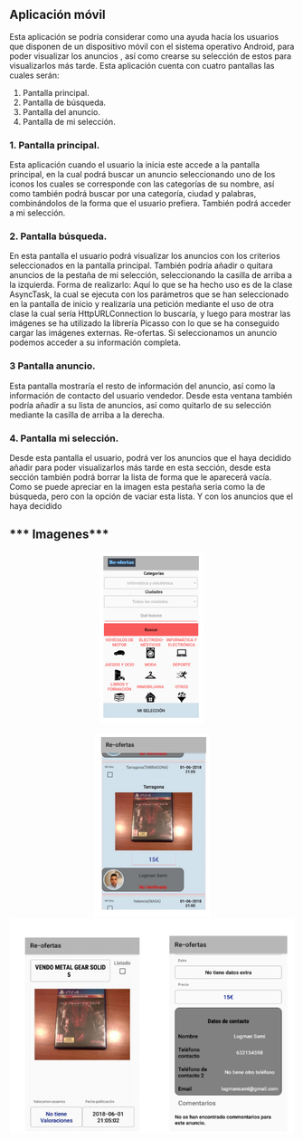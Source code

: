 Aplicación móvil
----

Esta aplicación se podría considerar como una ayuda hacia los usuarios que disponen de un
dispositivo móvil con el sistema operativo Android, para poder visualizar los anuncios , así
como crearse su selección de estos para visualizarlos más tarde.
Esta aplicación cuenta con cuatro pantallas las cuales serán:
1. Pantalla principal.
2. Pantalla de búsqueda.
3. Pantalla del anuncio.
4. Pantalla de mi selección.

### 1. Pantalla principal. ### 
Esta aplicación cuando el usuario la inicia este accede a la
pantalla principal, en la cual podrá buscar un anuncio
seleccionando uno de los iconos los cuales se corresponde con las
categorías de su nombre, así como también podrá buscar por una
categoría, ciudad y palabras, combinándolos de la forma que el
usuario prefiera.
También podrá acceder a mi selección.


### 2. Pantalla búsqueda. ###  

En esta pantalla el usuario podrá visualizar los anuncios con los
criterios seleccionados en la pantalla principal.
También podría añadir o quitara anuncios de la pestaña de mi
selección, seleccionando la casilla de arriba a la izquierda.
Forma de realizarlo:
Aquí lo que se ha hecho uso es de la clase AsyncTask, la cual se
ejecuta con los parámetros que se han seleccionado en la
pantalla de inicio y realizaría una petición mediante el uso de
otra clase la cual sería HttpURLConnection lo buscaría, y luego
para mostrar las imágenes se ha utilizado la librería Picasso con
lo que se ha conseguido cargar las imágenes externas.
Re-ofertas. Si seleccionamos un anuncio podemos acceder a su información completa.
### 3 Pantalla anuncio. ### 
Esta pantalla mostraría el resto de información del anuncio, así como la información de
contacto del usuario vendedor. Desde esta ventana también podría añadir a su lista de
anuncios, así como quitarlo de su selección mediante la casilla de arriba a la derecha.
### 4. Pantalla mi selección. ### 
Desde esta pantalla el usuario, podrá ver los anuncios
que el haya decidido añadir para poder visualizarlos más
tarde en esta sección, desde esta sección también podrá
borrar la lista de forma que le aparecerá vacía.
Como se puede apreciar en la imagen esta pestaña seria
como la de búsqueda, pero con la opción de vaciar esta
lista. Y con los anuncios que el haya decidido

*** Imagenes***
---
<p align="center">
  <img src="https://github.com/lugman/Proyectos-DAW/blob/main/Aplicacion-movil-proyecto-final-daw/principal.png">
</p>
<p align="center">
  <img src="https://github.com/lugman/Proyectos-DAW/blob/main/Aplicacion-movil-proyecto-final-daw/busqueda-movil.png">
   <img src="https://github.com/lugman/Proyectos-DAW/blob/main/Aplicacion-movil-proyecto-final-daw/detalles.png">
</p>

